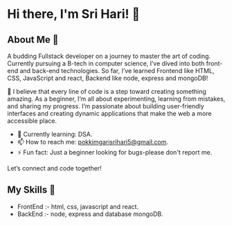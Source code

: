 # Hi there, I'm Sri Hari! 👋



## About Me 🚀

A budding Fullstack developer on a journey to master the art of coding. Currently pursuing a B-tech in computer science, I’ve dived into both front-end and back-end technologies. So far, I’ve learned Frontend like HTML, CSS, JavaScript and react, Backend like node, express and mongoDB!

🚀 I believe that every line of code is a step toward creating something amazing. As a beginner, I’m all about experimenting, learning from mistakes, and sharing my progress. I’m passionate about building user-friendly interfaces and creating dynamic applications that make the web a more accessible place.

- 🌱 Currently learning: DSA.
- 📫 How to reach me: pokkimgarisrihari5@gmail.com. 
- ⚡ Fun fact: Just a beginner looking for bugs-please don't report me. 

Let’s connect and code together!

## My Skills 🧠
- FrontEnd :- html, css, javascript and react.
- BackEnd  :- node, express and database mongoDB.

